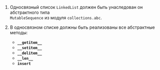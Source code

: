 1. Односвязный список `LinkedList` должен быть унаследован он абстрактного типа  
   `MutableSequence` из модуля `collections.abc`.
   
2. В односвязном списке должны быть реализованы все абстрактные методы:
    - **`__getitem__`**
    - **`__setitem__`**
    - **`__delitem__`**
    - **`__len__`**
    - **`insert`**
